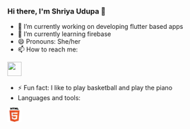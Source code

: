 ### Hi there, I'm Shriya Udupa 👋


- 🔭 I’m currently working on developing flutter based apps
- 🌱 I’m currently learning firebase
- 😄 Pronouns: She/her
- 📫 How to reach me: 
<img height="32" width="32" src="linkedin.svg" link="https://www.linkedin.com/in/shriya-udupa-2b230b2a0/" />


- ⚡ Fun fact: I like to play basketball and play the piano
- Languages and tools:
<img height="32" width="32" src="https://raw.githubusercontent.com/github/explore/80688e429a7d4ef2fca1e82350fe8e3517d3494d/topics/html/html.png" />

<!--
- 🤔 I’m looking for help with 
- 💬 Ask me about ...

-->
